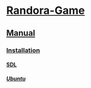# [Randora-Game](/README.md)

## [Manual](/manual/README.md)

### [Installation](/manual/installation/README.md)

#### [SDL](/manual/installation/sdl/README.md)

##### [Ubuntu](/manual/installation/sdl/ubuntu/README.md)
